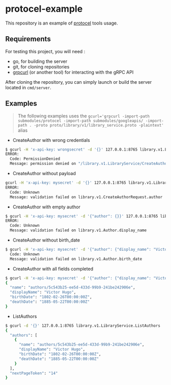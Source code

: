 # protocel-example

This repository is an example of [protocel](https://github.com/Neakxs/protocel) tools usage.

## Requirements

For testing this project, you will need :

- go, for building the server
- git, for cloning repositories
- [grpcurl](https://github.com/fullstorydev/grpcurl) (or another tool) for interacting with the gRPC API

After cloning the repository, you can simply launch or build the server located in `cmd/server`.

## Examples

> The following examples uses the `gcurl='grpcurl -import-path submodules/protocel -import-path submodules/googleapis/ -import-path . -proto proto/library/v1/library_service.proto -plaintext'` alias

- CreateAuthor with wrong credentials

```bash
$ gcurl -H 'x-api-key: wrongsecret' -d '{}' 127.0.0.1:8765 library.v1.LibraryService.CreateAuthor
ERROR:
  Code: PermissionDenied
  Message: permission denied on "/library.v1.LibraryService/CreateAuthor"
```

- CreateAuthor without payload
  
```bash
gcurl -H 'x-api-key: mysecret' -d '{}' 127.0.0.1:8765 library.v1.LibraryService.CreateAuthor
ERROR:
  Code: Unknown
  Message: validation failed on library.v1.CreateAuthorRequest.author
```

- CreateAuthor with empty author

```bash
$ gcurl -H 'x-api-key: mysecret' -d '{"author": {}}' 127.0.0.1:8765 library.v1.LibraryService.CreateAuthor
ERROR:
  Code: Unknown
  Message: validation failed on library.v1.Author.display_name
```

- CreateAuthor without birth_date

```bash
$ gcurl -H 'x-api-key: mysecret' -d '{"author": {"display_name": "Victor Hugo"}}' 127.0.0.1:8765 library.v1.LibraryService.CreateAuthorERROR:
  Code: Unknown
  Message: validation failed on library.v1.Author.birth_date
```

- CreateAuthor with all fields completed

```bash
$ gcurl -H 'x-api-key: mysecret' -d '{"author": {"display_name": "Victor Hugo", "birth_date": "1802-02-26T00:00:00Z", "death_date": "1885-05-22T00:00:00Z"}}' 127.0.0.1:8765 library.v1.LibraryService.CreateAuthor
{
  "name": "authors/5c543b25-ee5d-433d-99b9-241be242906e",
  "displayName": "Victor Hugo",
  "birthDate": "1802-02-26T00:00:00Z",
  "deathDate": "1885-05-22T00:00:00Z"
}
```

- ListAuthors

```bash
$ gcurl -d '{}' 127.0.0.1:8765 library.v1.LibraryService.ListAuthors
{
  "authors": [
    {
      "name": "authors/5c543b25-ee5d-433d-99b9-241be242906e",
      "displayName": "Victor Hugo",
      "birthDate": "1802-02-26T00:00:00Z",
      "deathDate": "1885-05-22T00:00:00Z"
    }
  ],
  "nextPageToken": "14"
}
```